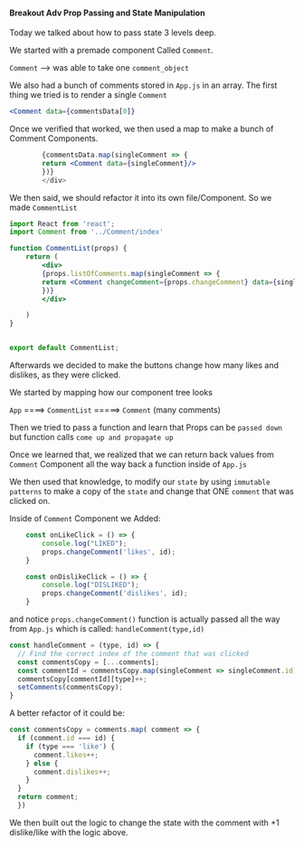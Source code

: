 #### Breakout Adv Prop Passing and State Manipulation

Today we talked about how to pass state 3 levels deep.

We started with a premade component Called `Comment`.


`Comment` --> was able to take one `comment_object`


We also had a bunch of comments stored in `App.js` in an array. The first thing we tried is to render a single `Comment`

```jsx
<Comment data={commentsData[0]}
```

Once we verified that worked, we then used a map to make a bunch of Comment Components.

```jsx
		{commentsData.map(singleComment => {
    	return <Comment data={singleComment}/>
      	})}
		</div>
```

We then said, we should refactor it into its own file/Component. So we made `CommentList`

```jsx
import React from 'react';
import Comment from '../Comment/index'

function CommentList(props) {
	return (
        <div>
		{props.listOfComments.map(singleComment => {
    	return <Comment changeComment={props.changeComment} data={singleComment}/>
      	})}
		</div>

	)
}


export default CommentList;
```

Afterwards we decided to make the buttons change how many likes and dislikes, as they were clicked.

We started by mapping how our component tree looks

`App` ====> `CommentList` =====> `Comment` (many comments)

Then we tried to pass a function and learn that Props can be `passed down` but function calls `come up and propagate up`

Once we learned that, we realized that we can return back values from `Comment` Component all the way back a function inside of `App.js`

We then used that knowledge, to modify our `state` by using `immutable patterns` to make a copy of the `state` and change that ONE `comment` that was clicked on. 

Inside of `Comment` Component we Added:

```jsx
	const onLikeClick = () => {
		console.log("LIKED");
		props.changeComment('likes', id);
	}

	const onDislikeClick = () => {
		console.log("DISLIKED");
		props.changeComment('dislikes', id);
	}
```

and notice `props.changeComment()` function is actually passed all the way from `App.js` which is called: `handleComment(type,id)`

```jsx
const handleComment = (type, id) => {
  // Find the correct index of the comment that was clicked
  const commentsCopy = [...comments];
  const commentId = commentsCopy.map(singleComment => singleComment.id).indexOf(id);
  commentsCopy[commentId][type]++;
  setComments(commentsCopy);
}
```
A better refactor of it could be:

```jsx
const commentsCopy = comments.map( comment => {
  if (comment.id === id) {
    if (type === 'like') {
      comment.likes++;
    } else {
      comment.dislikes++;
    }
  }
  return comment;
  })
```

We then built out the logic to change the state with the comment with +1 dislike/like with the logic above.
